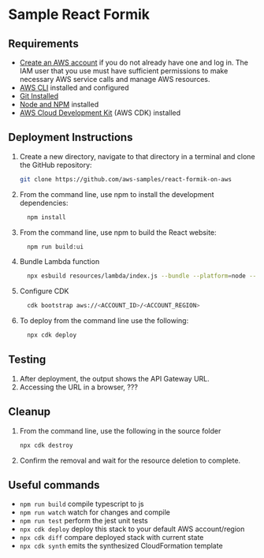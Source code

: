 # Sample React Formik


## Requirements

* [Create an AWS account](https://portal.aws.amazon.com/gp/aws/developer/registration/index.html) if you do not already have one and log in. The IAM user that you use must have sufficient permissions to make necessary AWS service calls and manage AWS resources.
* [AWS CLI](https://docs.aws.amazon.com/cli/latest/userguide/install-cliv2.html) installed and configured
* [Git Installed](https://git-scm.com/book/en/v2/Getting-Started-Installing-Git)
* [Node and NPM](https://nodejs.org/en/download/) installed
* [AWS Cloud Development Kit](https://docs.aws.amazon.com/cdk/latest/guide/cli.html) (AWS CDK) installed

## Deployment Instructions

1. Create a new directory, navigate to that directory in a terminal and clone the GitHub repository:
    ```bash
    git clone https://github.com/aws-samples/react-formik-on-aws
    ```
2. From the command line, use npm to install the development dependencies:
    ```bash
      npm install
    ```

3. From the command line, use npm to build the React website:
    ```bash
      npm run build:ui 
    ```

4. Bundle Lambda function
    ```bash
      npx esbuild resources/lambda/index.js --bundle --platform=node --target=node12 --external:aws-sdk --outfile=dist/lambda/build/index.js
    ```
6. Configure CDK
    ```bash
      cdk bootstrap aws://<ACCOUNT_ID>/<ACCOUNT_REGION>
    ```
7. To deploy from the command line use the following:
    ```bash
      npx cdk deploy
    ```

## Testing

1. After deployment, the output shows the API Gateway URL.
1. Accessing the URL in a browser, ???

## Cleanup
 
1. From the command line, use the following in the source folder
    ```bash
    npx cdk destroy
    ```
2. Confirm the removal and wait for the resource deletion to complete.

## Useful commands

 * `npm run build`   compile typescript to js
 * `npm run watch`   watch for changes and compile
 * `npm run test`    perform the jest unit tests
 * `npx cdk deploy`      deploy this stack to your default AWS account/region
 * `npx cdk diff`        compare deployed stack with current state
 * `npx cdk synth`       emits the synthesized CloudFormation template
